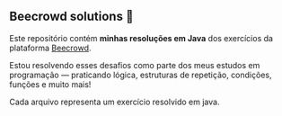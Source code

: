 ##  Beecrowd solutions :bee:


Este repositório contém **minhas resoluções em Java** dos exercícios da plataforma [Beecrowd](https://www.beecrowd.com.br/).

Estou resolvendo esses desafios como parte dos meus estudos em programação — praticando lógica, estruturas de repetição, condições, funções e muito mais!

Cada arquivo representa um exercício resolvido em java.
